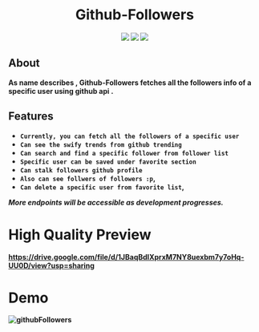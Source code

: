 

<h1 align="center">
 <b>Github-Followers<b>
</h1>


<p align="center">    <img src = https://img.shields.io/badge/build-passing-green /> 
       <img src = https://img.shields.io/badge/version-v1.0.0-blue /> 
        <img src = https://img.shields.io/badge/swift-5-orange /> 


</p>





## __About__

**As name describes , Github-Followers fetches all the followers info of a specific user using github api .**

## Features


 
* `Currently, you can fetch all the followers of a specific user`
* `Can see the swify trends from github trending`
* `Can search and find a specific follower from follower list`
* `Specific user can be saved under favorite section`
* `Can stalk followers github profile`
* `Also can see follwers of followers :p`,
* `Can delete a specific user from favorite list`, 

*More endpoints will be accessible as development progresses.* 





# High Quality Preview
https://drive.google.com/file/d/1JBaqBdlXprxM7NY8uexbm7y7oHq-UU0D/view?usp=sharing

# Demo

![githubFollowers](https://user-images.githubusercontent.com/59824683/87465091-f2f61000-c635-11ea-886f-7635441dabf8.gif)
